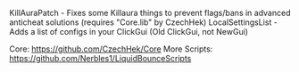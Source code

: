 KillAuraPatch - Fixes some Killaura things to prevent flags/bans in advanced anticheat solutions (requires "Core.lib" by CzechHek)
LocalSettingsList - Adds a list of configs in your ClickGui (Old ClickGui, not NewGui)

Core: https://github.com/CzechHek/Core 
More Scripts: https://github.com/Nerbles1/LiquidBounceScripts
